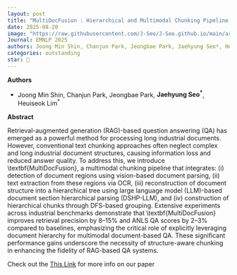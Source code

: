 ```yaml
---
layout: post
title: "MultiDocFusion : Hierarchical and Multimodal Chunking Pipeline for Enhanced RAG on Long Industrial Documents"
date: 2025-08-20
image: "https://raw.githubusercontent.com/J-Seo/J-Seo.github.io/main/assets/img/emnlp2025.png"
Journal: EMNLP 2025
authors: Joong Min Shin, Chanjun Park, Jeongbae Park, Jaehyung Seo*, Heuiseok Lim*
categories: outstanding
star: 🌟
---
```

**Authors**
- Joong Min Shin, Chanjun Park, Jeongbae Park, **Jaehyung Seo<sup>*</sup>**, Heuiseok Lim<sup>*</sup>

**Abstract**

Retrieval-augmented generation (RAG)-based question answering (QA) has emerged as a powerful method for processing long industrial documents. However, conventional text chunking approaches often neglect complex and long industrial document structures, causing information loss and reduced answer quality. To address this, we introduce \textbf{MultiDocFusion}, a multimodal chunking pipeline that integrates: (i) detection of document regions using vision-based document parsing, (ii) text extraction from these regions via OCR, (iii) reconstruction of document structure into a hierarchical tree using large language model (LLM)-based document section hierarchical parsing (DSHP-LLM), and (iv) construction of hierarchical chunks through DFS-based grouping. Extensive experiments across industrial benchmarks demonstrate that \textbf{MultiDocFusion} improves retrieval precision by 8–15% and ANLS QA scores by 2–3% compared to baselines, emphasizing the critical role of explicitly leveraging document hierarchy for multimodal document-based QA. These significant performance gains underscore the necessity of structure-aware chunking in enhancing the fidelity of RAG-based QA systems.

Check out the [This Link][DOI] for more info on our paper

[DOI]: TBD

